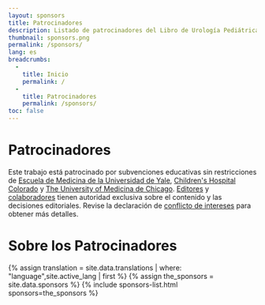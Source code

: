 ```yaml
---
layout: sponsors
title: Patrocinadores
description: Listado de patrocinadores del Libro de Urología Pediátrica.
thumbnail: sponsors.png
permalink: /sponsors/
lang: es
breadcrumbs:
  - 
    title: Inicio
    permalink: /
  - 
    title: Patrocinadores
    permalink: /sponsors/
toc: false
---
```


# Patrocinadores

Este trabajo está patrocinado por subvenciones educativas sin restricciones de [Escuela de Medicina de la Universidad de Yale](https://medicine.yale.edu), [Children's Hospital Colorado](https://www.childrenscolorado.org) y [The University of Medicina de Chicago](https://www.uchicagomedicine.org). [Editores](/editors/) y [colaboradores](/contributors/) tienen autoridad exclusiva sobre el contenido y las decisiones editoriales. Revise la declaración de [conflicto de intereses](/conflict-of-interest/) para obtener más detalles.

# Sobre los Patrocinadores

{% assign translation = site.data.translations | where: "language",site.active_lang | first %}
{% assign the_sponsors = site.data.sponsors %}
{% include sponsors-list.html sponsors=the_sponsors %}